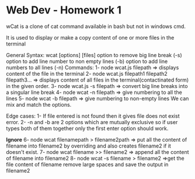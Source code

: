 # Web Dev - Homework 1

wCat is a clone of cat command available in bash but not in windows cmd.

It is used to display or make a copy content of one or more files in the terminal 


General Syntax:
wcat [options] [files]
option to remove big line break (-s)
option to add line number to non empty lines (-b)
option to add line numbers to all lines (-n) 
Commands:
1- node wcat.js filepath => displays content of the file in the terminal 
2- node wcat.js filepath1 filepath2 filepath3... => displays content of all files in the terminal(contactinated form) in the given order.
3- node wcat.js -s filepath => convert big line breaks into a singular line break
4- node wcat -n filepath => give numbering to all the lines 
5- node wcat -b filepath => give numbering to non-empty lines
We can mix and match the options.


Edge cases:
1- If file entered is not found then it gives file does not exist error.
2- -n and -b are 2 options which are mutually exclusive so if user types both of them together only the first enter option should work.



**Ignore**
6- node wcat filenamepath > filename2path => put all the content of filename into filename2 by overriding and also creates filename2 if it doesn't exist.
7- node wcat filename >> filename2 => append all the content of filename into filename2
8- node wcat -s filename > filename2 =>get the file content of filename remove large spaces and save the output in filename2


